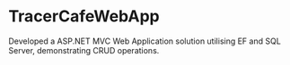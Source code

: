 # TracerCafeWebApp
Developed a ASP.NET MVC Web Application solution utilising EF and SQL Server, demonstrating CRUD operations.
